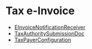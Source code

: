# Tax e-Invoice
  - [EInvoiceNotificationReceiver](/entities/basic-tax-e-invoice/EInvoiceNotificationReceiver.md)
  - [TaxAuthoritySubmissionDoc](/entities/basic-tax-e-invoice/TaxAuthoritySubmissionDoc.md)
  - [TaxPayerConfiguration](/entities/basic-tax-e-invoice/TaxPayerConfiguration.md)
